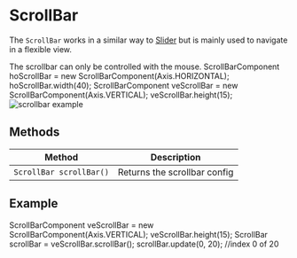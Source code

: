 # ScrollBar

The `ScrollBar` works in a similar way to [Slider](Slider.md)  but is mainly used to navigate
in a flexible view.

<note>
The scrollbar can only be controlled with the mouse.
</note>

<code-block lang="java">
ScrollBarComponent hoScrollBar = new ScrollBarComponent(Axis.HORIZONTAL);
hoScrollBar.width(40);
ScrollBarComponent veScrollBar = new ScrollBarComponent(Axis.VERTICAL);
veScrollBar.height(15);
</code-block>
<img src="scrollbar.png" alt="scrollbar example"/>

## Methods

| Method                              | Description                  |
|-------------------------------------|------------------------------|
| <code>ScrollBar scrollBar()</code>  | Returns the scrollbar config |

## Example

<code-block lang="java">
ScrollBarComponent veScrollBar = new ScrollBarComponent(Axis.VERTICAL);
veScrollBar.height(15);
ScrollBar scrollBar = veScrollBar.scrollBar();
scrollBar.update(0, 20); //index 0 of 20
</code-block>